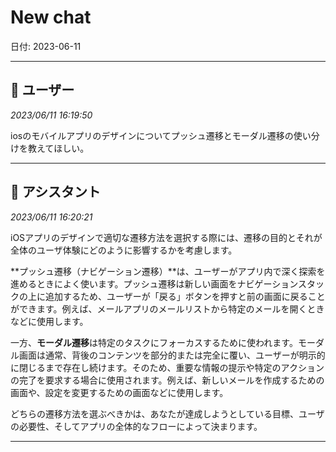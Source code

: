 # New chat

日付: 2023-06-11

---

## 👤 ユーザー
*2023/06/11 16:19:50*

iosのモバイルアプリのデザインについてプッシュ遷移とモーダル遷移の使い分けを教えてほしい。

---

## 🤖 アシスタント
*2023/06/11 16:20:21*

iOSアプリのデザインで適切な遷移方法を選択する際には、遷移の目的とそれが全体のユーザ体験にどのように影響するかを考慮します。

**プッシュ遷移（ナビゲーション遷移）**は、ユーザーがアプリ内で深く探索を進めるときによく使います。プッシュ遷移は新しい画面をナビゲーションスタックの上に追加するため、ユーザーが「戻る」ボタンを押すと前の画面に戻ることができます。例えば、メールアプリのメールリストから特定のメールを開くときなどに使用します。

一方、**モーダル遷移**は特定のタスクにフォーカスするために使われます。モーダル画面は通常、背後のコンテンツを部分的または完全に覆い、ユーザーが明示的に閉じるまで存在し続けます。そのため、重要な情報の提示や特定のアクションの完了を要求する場合に使用されます。例えば、新しいメールを作成するための画面や、設定を変更するための画面などに使用します。

どちらの遷移方法を選ぶべきかは、あなたが達成しようとしている目標、ユーザの必要性、そしてアプリの全体的なフローによって決まります。

---
